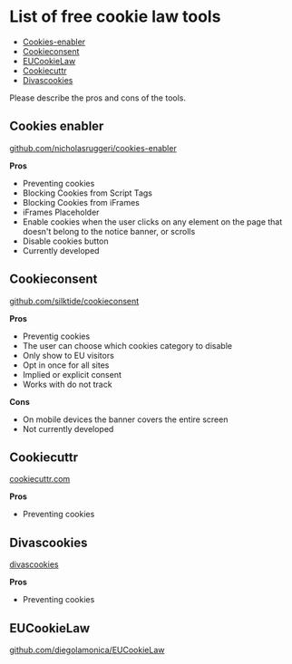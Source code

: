 # List of free cookie law tools

+ [Cookies-enabler](https://github.com/lucatwiv/Free-cookie-law-tools/blob/master/free-cookie-law-tools.md#cookies-enabler)
+ [Cookieconsent](https://github.com/lucatwiv/Free-cookie-law-tools/blob/master/free-cookie-law-tools.md#cookieconsent)
+ [EUCookieLaw](https://github.com/lucatwiv/Free-cookie-law-tools/blob/master/free-cookie-law-tools.md#eucookielaw)
+ [Cookiecuttr](https://github.com/lucatwiv/Free-cookie-law-tools/blob/master/free-cookie-law-tools.md#cookiecuttr)
+ [Divascookies](https://github.com/lucatwiv/Free-cookie-law-tools/blob/master/free-cookie-law-tools.md#divascookies)
 


Please describe the pros and cons of the tools.

## Cookies enabler
[github.com/nicholasruggeri/cookies-enabler](https://github.com/nicholasruggeri/cookies-enabler)

**Pros**
* Preventing cookies
* Blocking Cookies from Script Tags
* Blocking Cookies from iFrames
* iFrames Placeholder
* Enable cookies when the user clicks on any element on the page that doesn't belong to the notice banner, or scrolls
* Disable cookies button 
* Currently developed

## Cookieconsent
[github.com/silktide/cookieconsent](https://github.com/silktide/cookieconsent)

**Pros**
* Preventig cookies
* The user can choose which cookies category to disable 
* Only show to EU visitors
* Opt in once for all sites
* Implied or explicit consent
* Works with do not track

**Cons**
* On mobile devices the banner covers the entire screen
* Not currently developed
 
## Cookiecuttr
[cookiecuttr.com](http://cookiecuttr.com/)

**Pros**
* Preventing cookies

## Divascookies
[divascookies](http://www.codingdivas.net/divascookies/)

**Pros**
* Preventing cookies

## EUCookieLaw
[github.com/diegolamonica/EUCookieLaw](https://github.com/diegolamonica/EUCookieLaw)

